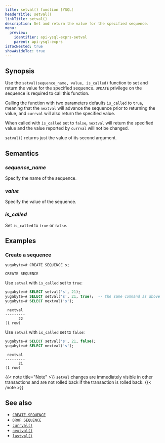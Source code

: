 ```yaml
---
title: setval() function [YSQL]
headerTitle: setval()
linkTitle: setval()
description: Set and return the value for the specified sequence.
menu:
  preview:
    identifier: api-ysql-exprs-setval
    parent: api-ysql-exprs
isTocNested: true
showAsideToc: true
---
```



## Synopsis

Use the `setval(sequence_name, value, is_called)` function to set and return the value for the specified sequence.
`UPDATE` privilege on the sequence is required to call this function.

Calling the function with two parameters defaults `is_called` to `true`, meaning that the `nextval` will advance the sequence prior to returning the value, and `currval` will also return the specified value.

When called with `is_called` set to `false`, `nextval` will return the specified value and the value reported by `currval` will not be changed.

`setval()` returns just the value of its second argument.

## Semantics

### _sequence_name_

Specify the name of the sequence.

### _value_

Specify the value of the sequence.

### _is_called_

Set `is_called` to `true` or `false`.

## Examples

### Create a sequence

```plpgsql
yugabyte=# CREATE SEQUENCE s;
```

```
CREATE SEQUENCE
```

Use `setval` with `is_called` set to `true`:
```sql
yugabyte=# SELECT setval('s', 21);
yugabyte=# SELECT setval('s', 21, true);  -- the same command as above
yugabyte=# SELECT nextval('s');
```

```output
 nextval 
---------
      22
(1 row)
```

Use `setval` with `is_called` set to `false`:
```sql
yugabyte=# SELECT setval('s', 21, false);
yugabyte=# SELECT nextval('s');
```

```output
 nextval 
---------
      21
(1 row)
```


{{< note title="Note" >}}
`setval` changes are immediately visible in other transactions and are not rolled back if the transaction is rolled back.
{{< /note >}}


## See also

- [`CREATE SEQUENCE`](../../the-sql-language/statements/ddl_create_sequence)
- [`DROP SEQUENCE`](../../the-sql-language/statements/ddl_drop_sequence)
- [`currval()`](../func_currval)
- [`nextval()`](../func_nextval)
- [`lastval()`](../func_lastval)

